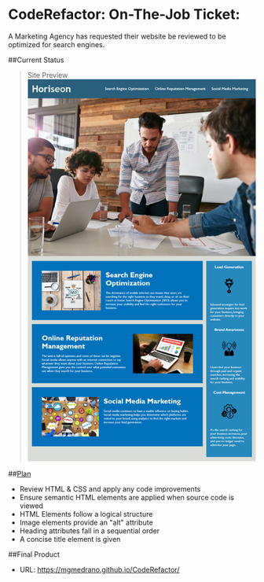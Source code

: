 # CodeRefactor: On-The-Job Ticket: 

A Marketing Agency has requested their website be reviewed to be optimized for search engines.

##Current Status
> Site Preview
![example](assets/images/01-html-css-git-homework-demo.png)

##<u>Plan</u>
- Review HTML & CSS and apply any code improvements
- Ensure semantic HTML elements are applied when source code is viewed
- HTML Elements follow a logical structure 
- Image elements provide an "alt" attribute
- Heading attributes fall in a sequential order
- A concise title element is given

##Final Product 
- URL: https://mgmedrano.github.io/CodeRefactor/